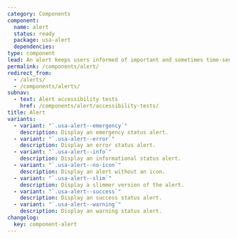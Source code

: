 ```yaml
---
category: Components
component:
  name: alert
  status: ready
  package: usa-alert
  dependencies:
type: component
lead: An alert keeps users informed of important and sometimes time-sensitive changes.
permalink: /components/alert/
redirect_from:
  - /alerts/
  - /components/alerts/
subnav:
  - text: Alert accessibility tests
    href: /components/alert/accessibility-tests/
title: Alert
variants:
  - variant: "`.usa-alert--emergency`"
    description: Display an emergency status alert.
  - variant: "`.usa-alert--error`"
    description: Display an error status alert.
  - variant: "`.usa-alert--info`"
    description: Display an informational status alert.
  - variant: "`.usa-alert--no-icon`"
    description: Display an alert without an icon.
  - variant: "`.usa-alert--slim`"
    description: Display a slimmer version of the alert.
  - variant: "`.usa-alert--success`"
    description: Display an success status alert.
  - variant: "`.usa-alert--warning`"
    description: Display an warning status alert.
changelog:
  key: component-alert
---
```


